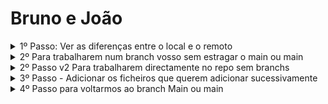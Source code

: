 # Bruno e João

<details>
<summary>1º Passo: Ver as diferenças entre o local e o remoto</summary>

```bash
git status
```
Passo para actualizar o nosso repo LOCAL.

```bash
git pull origin main
```
</details>

<details>
<summary>2º Para trabalharem num branch vosso sem estragar o main ou main</summary>
> :warning: **Aviso:** Para trabalharem num branch individual

git checkout -b 202407161357-%Issue%-%Task%-%DescricaoDoActualizado%
 
202407161357 é AnoMesDiaHoraMin.
  
%Issue% é o 1.1.
  
%Task% é o 1.1.1.
   
%DescricaoDoActualizado% é a vossa descricao "UpdateDoExercicio".
</details>
<details>
<summary>2º Passo v2 Para trabalharem directamente no repo sem branchs</summary>
  > :warning: **Aviso:** Para trabalharem directamente no principal.
  
	git add /1.1-introdução-ao-Devops.md
 
	... um por cada ficheiro
 
   Passo o push (o enviar do ficheiro para  repo) .
   
	git push -u origin main`
 
   Passo para confirmar os ficheiros enviados (commit) com a mensagem desejada -m .
   
	git commit -m 202407161357-%Issue%-%Task%-%DescricaoDoActualizado%
 
   So para confirmar tudo.
   
	git push
	git status
 </details>
 
<details>
<summary>3º Passo - Adicionar os ficheiros que querem adicionar sucessivamente</summary>
	git add /1.1-introdução-ao-Devops.md
 
	... um por cada ficheiro
 
   Passo o push (o enviar do ficheiro para  repo) 
   
	git push -u origin 202407161357-%Issue%-%Task%-%DescricaoDoActualizado%
 
   Passo para confirmar os ficheiros enviados (commit) com a mensagem desejada -m 
   
	git commit -m 202407161357-%Issue%-%Task%-%DescricaoDoActualizado%
 
   So para confirmar tudo
   
	git push
	git status
</details>

<details>
<summary>4º Passo para voltarmos ao branch Main ou main</summary>
	git checkout main
 
   Passo para actualizar o nosso repo LOCAL.
   
	git pull origin master
</details>
